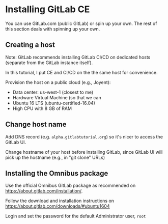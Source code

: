 # Installing GitLab CE


You can use GitLab.com (public GitLab) or spin up your own. The rest of this section
deals with spinning up your own.

## Creating a host

Note: GitLab recommends installing GitLab CI/CD on dedicated hosts (separate from the GitLab instance itself).

In this tutorial, I put CE and CI/CD on the the same host for convenience.

Provision the host on a public cloud (e.g., Joyent):

- Data center: us-west-1 (closest to me)
- Hardware Virtual Machine (so that we can 
- Ubuntu 16 LTS (ubuntu-certified-16.04)
- High CPU with 8 GB of RAM


## Change host name

Add DNS record (e.g. `alpha.gitlabtutorial.org`) so it's nicer to access the GitLab UI.

Change hostname of your host before installing GitLab, since GitLab UI will pick up the hostname (e.g., in "git clone" URLs)


## Installing the Omnibus package

Use the official Omnibus GitLab package as recommended on https://about.gitlab.com/installation/.

Follow the download and installation instructions on https://about.gitlab.com/downloads/#ubuntu1604

Login and set the password for the default Administrator user, `root`
